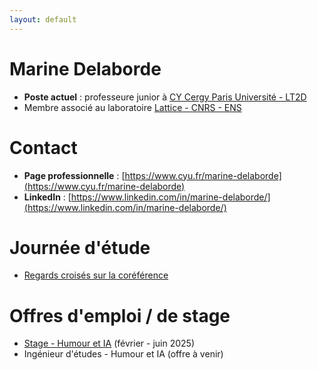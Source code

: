 ```yaml
---
layout: default
---
```


# Marine Delaborde
- **Poste actuel** : professeure junior à [CY Cergy Paris Université - LT2D](https://lt2d.cyu.fr)
- Membre associé au laboratoire [Lattice - CNRS - ENS](https://www.lattice.cnrs.fr)


# Contact
- **Page professionnelle** :  [https://www.cyu.fr/marine-delaborde](https://www.cyu.fr/marine-delaborde)
- **LinkedIn** : [https://www.linkedin.com/in/marine-delaborde/](https://www.linkedin.com/in/marine-delaborde/)

# Journée d'étude
- [Regards croisés sur la coréférence](coreference/je25.md)

# Offres d'emploi / de stage 
- [Stage  - Humour et IA](postes/Fiche-de-Poste-Stage-26-LT2D.pdf) (février - juin 2025)
- Ingénieur d'études  - Humour et IA (offre à venir)
